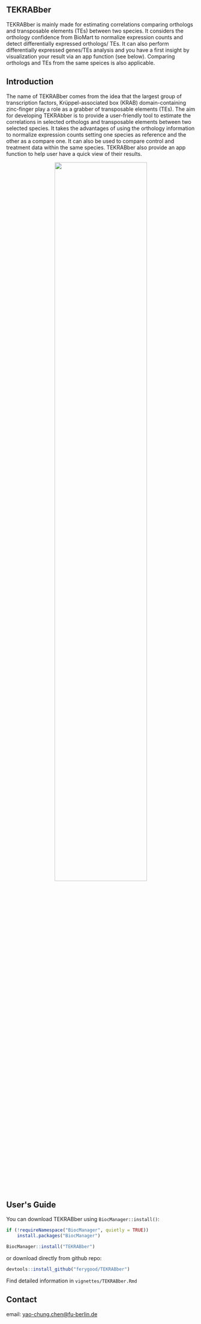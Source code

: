 ## TEKRABber

TEKRABber is mainly made for estimating correlations comparing orthologs and transposable elements (TEs) between two species. It considers the orthology confidence from BioMart to normalize expression counts and detect differentially expressed orthologs/ TEs. It can also perform differentially expressed genes/TEs analysis and you have a first insight by visualization your result via an app function (see below). Comparing orthologs and TEs from the same speices is also applicable.  

## Introduction
The name of TEKRABber comes from the idea that the largest group of transcription factors, Krüppel-associated box (KRAB) domain-containing zinc-finger play a role as a grabber of transposable elements (TEs). The aim for developing TEKRAbber is to provide a user-friendly tool to estimate the correlations in selected orthologs and transposable elements between two selected species. It takes the advantages of using the orthology information to normalize expression counts setting one species as reference and the other as a compare one. It can also be used to compare control and treatment data within the same species. TEKRABber also provide an app function to help user have a quick view of their results.

<p align="center">
  <img src="https://user-images.githubusercontent.com/40789913/143321587-dc3dd415-89d8-44fc-8500-52960cd6a4c5.gif" width="70%" height="70%" />
</p>


## User's Guide  
You can download TEKRABber using `BiocManager::install()`:

```r
if (!requireNamespace("BiocManager", quietly = TRUE))
    install.packages("BiocManager")

BiocManager::install("TEKRABber")
```

or download directly from github repo:

```r
devtools::install_github("ferygood/TEKRABber")
```

Find detailed information in `vignettes/TEKRABber.Rmd`

## Contact
email: yao-chung.chen@fu-berlin.de
